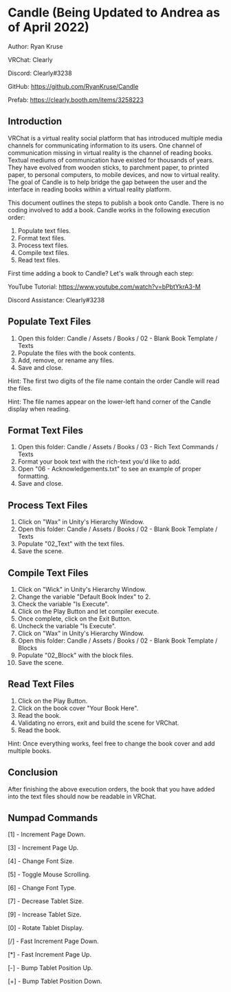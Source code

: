 # Candle (Being Updated to Andrea as of April 2022)

Author: Ryan Kruse

VRChat: Clearly

Discord: Clearly#3238

GitHub: https://github.com/RyanKruse/Candle

Prefab: https://clearly.booth.pm/items/3258223



## Introduction

VRChat is a virtual reality social platform that has introduced multiple media channels for communicating information to its users. One channel of communication missing in virtual reality is the channel of reading books. Textual mediums of communication have existed for thousands of years. They have evolved from wooden sticks, to parchment paper, to printed paper, to personal computers, to mobile devices, and now to virtual reality. The goal of Candle is to help bridge the gap between the user and the interface in reading books within a virtual reality platform.

This document outlines the steps to publish a book onto Candle. There is no coding involved to add a book. Candle works in the following execution order:

1) Populate text files.
2) Format text files.
3) Process text files.
4) Compile text files.
5) Read text files.

First time adding a book to Candle? Let's walk through each step:

YouTube Tutorial: https://www.youtube.com/watch?v=bPbtYkrA3-M

Discord Assistance: Clearly#3238



## Populate Text Files

1) Open this folder: Candle / Assets / Books / 02 - Blank Book Template / Texts
2) Populate the files with the book contents.
3) Add, remove, or rename any files.
4) Save and close.

Hint: The first two digits of the file name contain the order Candle will read the files.

Hint: The file names appear on the lower-left hand corner of the Candle display when reading.



## Format Text Files

1) Open this folder: Candle / Assets / Books / 03 - Rich Text Commands / Texts
2) Format your book text with the rich-text you'd like to add.
3) Open "06 - Acknowledgements.txt" to see an example of proper formatting.
4) Save and close.



## Process Text Files

1) Click on "Wax" in Unity's Hierarchy Window.
2) Open this folder: Candle / Assets / Books / 02 - Blank Book Template / Texts
3) Populate "02_Text" with the text files.
4) Save the scene.



## Compile Text Files

1) Click on "Wick" in Unity's Hierarchy Window.
2) Change the variable "Default Book Index" to 2.
3) Check the variable "Is Execute".
4) Click on the Play Button and let compiler execute.
5) Once complete, click on the Exit Button.
6) Uncheck the variable "Is Execute".
7) Click on "Wax" in Unity's Hierarchy Window.
8) Open this folder: Candle / Assets / Books / 02 - Blank Book Template / Blocks
9) Populate "02_Block" with the block files.
10) Save the scene.



## Read Text Files

1) Click on the Play Button.
2) Click on the book cover "Your Book Here".
3) Read the book.
4) Validating no errors, exit and build the scene for VRChat.
5) Read the book.

Hint: Once everything works, feel free to change the book cover and add multiple books.



## Conclusion

After finishing the above execution orders, the book that you have added into the text files should now be readable in VRChat.



## Numpad Commands

[1] - Increment Page Down.

[3] - Increment Page Up.

[4] - Change Font Size.

[5] - Toggle Mouse Scrolling.

[6] - Change Font Type.

[7] - Decrease Tablet Size.

[9] - Increase Tablet Size.

[0] - Rotate Tablet Display.

[/] - Fast Increment Page Down.

[*] - Fast Increment Page Up.

[-] - Bump Tablet Position Up.

[+] - Bump Tablet Position Down.

